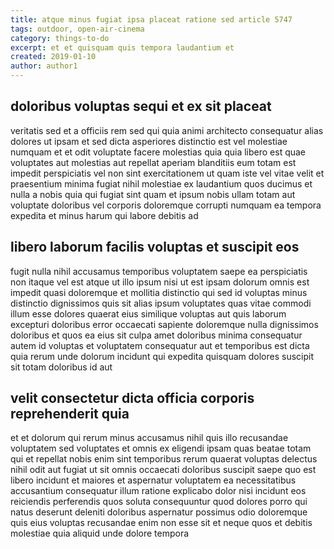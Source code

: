 ```yaml
---
title: atque minus fugiat ipsa placeat ratione sed article 5747
tags: outdoor, open-air-cinema
category: things-to-do
excerpt: et et quisquam quis tempora laudantium et
created: 2019-01-10
author: author1
---
```


## doloribus voluptas sequi et ex sit placeat

veritatis sed et a officiis rem sed qui quia animi architecto consequatur alias dolores ut ipsam et sed dicta asperiores distinctio est vel molestiae numquam et et odit voluptate facere molestias quia quia libero est quae voluptates aut molestias aut repellat aperiam blanditiis eum totam est impedit perspiciatis vel non sint exercitationem ut quam iste vel vitae velit et praesentium minima fugiat nihil molestiae ex laudantium quos ducimus et nulla a nobis quia qui fugiat sint quam et ipsum nobis ullam totam aut voluptate doloribus vel corporis doloremque corrupti numquam ea tempora expedita et minus harum qui labore debitis ad

## libero laborum facilis voluptas et suscipit eos

fugit nulla nihil accusamus temporibus voluptatem saepe ea perspiciatis non itaque vel est atque ut illo ipsum nisi ut est ipsam dolorum omnis est impedit quasi doloremque et mollitia distinctio qui sed id voluptas minus distinctio dignissimos quis sit alias ipsum voluptates quas vitae commodi illum esse dolores quaerat eius similique voluptas aut quis laborum excepturi doloribus error occaecati sapiente doloremque nulla dignissimos doloribus et quos ea eius sit culpa amet doloribus minima consequatur autem id voluptas et voluptatem consequatur aut et temporibus est dicta quia rerum unde dolorum incidunt qui expedita quisquam dolores suscipit sit totam doloribus id aut

## velit consectetur dicta officia corporis reprehenderit quia

et et dolorum qui rerum minus accusamus nihil quis illo recusandae voluptatem sed voluptates et omnis ex eligendi ipsam quas beatae totam qui et repellat nobis enim sint temporibus rerum quaerat voluptas delectus nihil odit aut fugiat ut sit omnis occaecati doloribus suscipit saepe quo est libero incidunt et maiores et aspernatur voluptatem ea necessitatibus accusantium consequatur illum ratione explicabo dolor nisi incidunt eos reiciendis perferendis quos soluta consequuntur quod dolores porro qui natus deserunt deleniti doloribus aspernatur possimus odio doloremque quis eius voluptas recusandae enim non esse sit et neque quos et debitis molestiae quia aliquid unde dolore tempora
